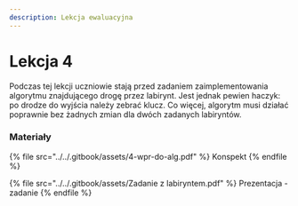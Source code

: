 ```yaml
---
description: Lekcja ewaluacyjna
---
```


# Lekcja 4

Podczas tej lekcji uczniowie stają przed zadaniem zaimplementowania algorytmu znajdującego drogę przez labirynt. Jest jednak pewien haczyk: po drodze do wyjścia należy zebrać klucz. Co więcej, algorytm musi działać poprawnie bez żadnych zmian dla dwóch zadanych labiryntów.

### Materiały

{% file src="../../.gitbook/assets/4-wpr-do-alg.pdf" %}
Konspekt
{% endfile %}

{% file src="../../.gitbook/assets/Zadanie z labiryntem.pdf" %}
Prezentacja - zadanie
{% endfile %}
